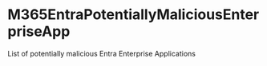 # M365EntraPotentiallyMaliciousEnterpriseApp
List of potentially malicious Entra Enterprise Applications
